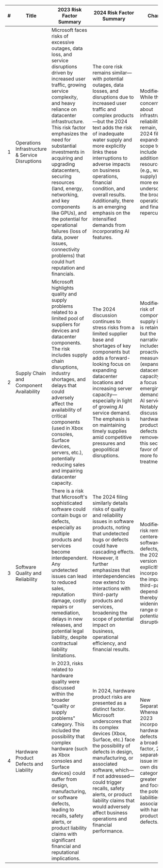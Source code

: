 | # | Title                                        | 2023 Risk Factor Summary                                                                                                                                                                                                                                                                                                                                          | 2024 Risk Factor Summary                                                                                                                                                                                                                                                                                                                                                                                                          | Change                                                                                                                                                                                                                                                                                                                                                                                                                                                                                                                                       |
|---|----------------------------------------------|-------------------------------------------------------------------------------------------------------------------------------------------------------------------------------------------------------------------------------------------------------------------------------------------------------------------------------------------------------------------|----------------------------------------------------------------------------------------------------------------------------------------------------------------------------------------------------------------------------------------------------------------------------------------------------------------------------------------------------------------------------------------------------------------------------------|----------------------------------------------------------------------------------------------------------------------------------------------------------------------------------------------------------------------------------------------------------------------------------------------------------------------------------------------------------------------------------------------------------------------------------------------------------------------------------------------------------------------------------------------|
| 1 | Operations Infrastructure & Service Disruptions | Microsoft faces risks of excessive outages, data loss, and service disruptions driven by increased user traffic, growing service complexity, and heavy reliance on datacenter infrastructure. This risk factor emphasizes the need for substantial investments in acquiring and upgrading datacenters, securing resources (land, energy, networking, and key components like GPUs), and the potential for operational failures (loss of data, power issues, connectivity problems) that could hurt reputation and financials. | The core risk remains similar—with potential outages, data losses, and disruptions due to increased user traffic and complex products—but the 2024 text adds the risk of inadequate water supply and more explicitly links these interruptions to adverse impacts on business operations, financial condition, and overall results. Additionally, there is an emerging emphasis on the intensified demands from incorporating AI features. | Modified: While the core concerns about infrastructure reliability remain, the 2024 filing expands the scope to include additional resource risks (e.g., water supply) and more explicitly underscores the broader operational and financial repercussions.                                                                                                                                                |
| 2 | Supply Chain and Component Availability           | Microsoft highlights quality and supply problems related to a limited pool of suppliers for devices and datacenter components. The risk includes supply chain disruptions, industry shortages, and delays that could adversely affect the availability of critical components (used in Xbox consoles, Surface devices, servers, etc.), potentially reducing sales and impairing datacenter capacity.                                                       | The 2024 discussion continues to stress risks from a limited supplier base and shortages of key components but adds a forward-looking focus on expanding datacenter locations and increasing server capacity—especially in light of growing AI service demand. The emphasis is on maintaining timely supplies amid competitive pressures and geopolitical disruptions.                                                                                                     | Modified: The risk of component supply issues is retained, but the narrative now includes proactive measures (expansion of datacenter capacity) and a focus on the emerging demand from AI services. Notably, the discussion of hardware product defects is removed from this section in favor of a more focused treatment.                                                                        |
| 3 | Software Quality and Reliability                   | There is a risk that Microsoft's sophisticated software could contain bugs or defects, especially as multiple products and services become interdependent. Any undetected issues can lead to reduced sales, reputation damage, costly repairs or remediation, delays in new releases, and potential legal liability, despite contractual liability limitations.                                                               | The 2024 filing similarly details risks of quality and reliability issues in software products, noting that undetected bugs or defects could have cascading effects. However, it further emphasizes that interdependencies now extend to interactions with third-party products and services, broadening the scope of potential impact on business, operational efficiency, and financial results.                                                             | Modified: The risk remains centered on software defects, but the 2024 version explicitly incorporates the impact of third-party dependencies, thereby widening the range of potential disruptions.                                                                                                                                                                                                                                                   |
| 4 | Hardware Product Defects and Liability             | In 2023, risks related to hardware quality were discussed within the broader "quality or supply problems" category. This included the possibility that complex hardware (such as Xbox consoles and Surface devices) could suffer from design, manufacturing, or software defects, leading to recalls, safety alerts, or product liability claims with significant financial and reputational implications.                         | In 2024, hardware product risks are presented as a distinct factor. Microsoft underscores that its complex devices (Xbox, Surface, etc.) face the possibility of defects in design, manufacturing, or associated software, which—if not addressed—could trigger recalls, safety alerts, or product liability claims that would adversely affect business operations and financial performance.                                                           | New Separation: Whereas 2023 incorporated hardware defects within a broader risk factor, 2024 separates this issue into its own distinct category for greater clarity and focus on the potential liabilities associated with hardware product defects.                                                                                                                                                                                                        |